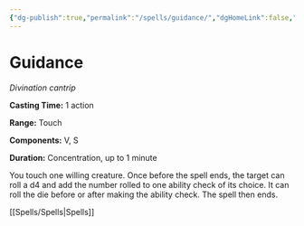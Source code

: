 ```yaml
---
{"dg-publish":true,"permalink":"/spells/guidance/","dgHomeLink":false,"dgPassFrontmatter":true}
---
```



# Guidance

*Divination cantrip*

**Casting Time:** 1 action

**Range:** Touch

**Components:** V, S

**Duration:** Concentration, up to 1 minute

You touch one willing creature. Once before the spell ends, the target can roll a d4 and add the number rolled to one ability check of its choice. It can roll the die before or after making the ability check. The spell then ends.


[[Spells/Spells|Spells]]